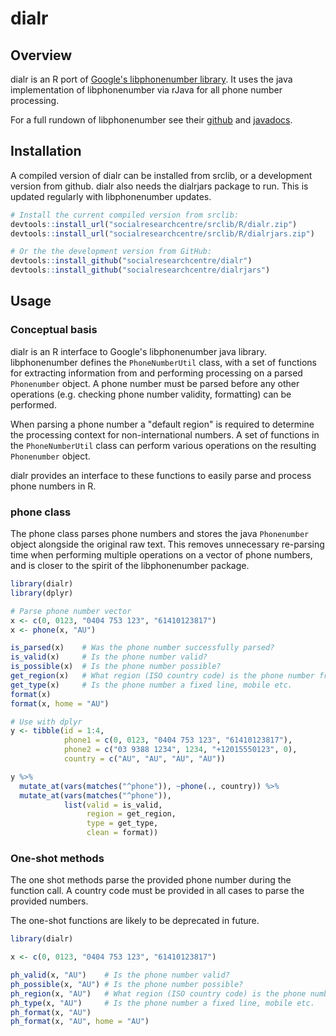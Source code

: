 
# dialr

## Overview

dialr is an R port of [Google's libphonenumber library](https://github.com/googlei18n/libphonenumber).
It uses the java implementation of libphonenumber via rJava for all phone number processing.

For a full rundown of libphonenumber see their [github](https://github.com/googlei18n/libphonenumber)
and [javadocs](https://javadoc.io/doc/com.googlecode.libphonenumber/libphonenumber/).

## Installation

A compiled version of dialr can be installed from srclib, or a development version from github.
dialr also needs the dialrjars package to run. This is updated regularly with libphonenumber updates.

``` r
# Install the current compiled version from srclib:
devtools::install_url("socialresearchcentre/srclib/R/dialr.zip")
devtools::install_url("socialresearchcentre/srclib/R/dialrjars.zip")

# Or the the development version from GitHub:
devtools::install_github("socialresearchcentre/dialr")
devtools::install_github("socialresearchcentre/dialrjars")
```

## Usage

### Conceptual basis

dialr is an R interface to Google's libphonenumber java library.
libphonenumber defines the `PhoneNumberUtil` class, with a set of functions for
extracting information from and performing processing on a parsed `Phonenumber`
object. A phone number must be parsed before any other operations (e.g.
checking phone number validity, formatting) can be performed.

When parsing a phone number a "default region" is required to determine the
processing context for non-international numbers. A set of functions in the
`PhoneNumberUtil` class can perform various operations on the resulting
`Phonenumber` object.

dialr provides an interface to these functions to easily parse and process phone numbers in R.

### phone class

The phone class parses phone numbers and stores the java `Phonenumber` object
alongside the original raw text. This removes unnecessary re-parsing time when
performing multiple operations on a vector of phone numbers, and is closer to
the spirit of the libphonenumber package.

``` r
library(dialr)
library(dplyr)

# Parse phone number vector
x <- c(0, 0123, "0404 753 123", "61410123817")
x <- phone(x, "AU")

is_parsed(x)    # Was the phone number successfully parsed?
is_valid(x)     # Is the phone number valid?
is_possible(x)  # Is the phone number possible?
get_region(x)   # What region (ISO country code) is the phone number from?
get_type(x)     # Is the phone number a fixed line, mobile etc.
format(x)
format(x, home = "AU")

# Use with dplyr
y <- tibble(id = 1:4,
            phone1 = c(0, 0123, "0404 753 123", "61410123817"),
            phone2 = c("03 9388 1234", 1234, "+12015550123", 0),
            country = c("AU", "AU", "AU", "AU"))

y %>%
  mutate_at(vars(matches("^phone")), ~phone(., country)) %>%
  mutate_at(vars(matches("^phone")),
            list(valid = is_valid,
                 region = get_region,
                 type = get_type,
                 clean = format))

```

### One-shot methods

The one shot methods parse the provided phone number during the function call.
A country code must be provided in all cases to parse the provided numbers.

The one-shot functions are likely to be deprecated in future.

``` r
library(dialr)

x <- c(0, 0123, "0404 753 123", "61410123817")

ph_valid(x, "AU")    # Is the phone number valid?
ph_possible(x, "AU") # Is the phone number possible?
ph_region(x, "AU")   # What region (ISO country code) is the phone number from?
ph_type(x, "AU")     # Is the phone number a fixed line, mobile etc.
ph_format(x, "AU")
ph_format(x, "AU", home = "AU")
```
